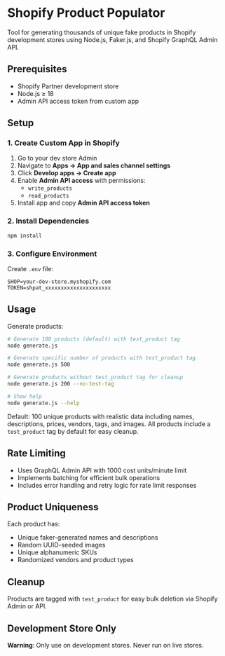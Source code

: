 # Shopify Product Populator

Tool for generating thousands of unique fake products in Shopify development stores using Node.js, Faker.js, and Shopify GraphQL Admin API.

## Prerequisites

- Shopify Partner development store
- Node.js ≥ 18
- Admin API access token from custom app

## Setup

### 1. Create Custom App in Shopify

1. Go to your dev store Admin
2. Navigate to **Apps → App and sales channel settings**
3. Click **Develop apps → Create app**
4. Enable **Admin API access** with permissions:
   - `write_products`
   - `read_products`
5. Install app and copy **Admin API access token**

### 2. Install Dependencies

```bash
npm install
```

### 3. Configure Environment

Create `.env` file:

```env
SHOP=your-dev-store.myshopify.com
TOKEN=shpat_xxxxxxxxxxxxxxxxxxxxx
```

## Usage

Generate products:

```bash
# Generate 100 products (default) with test_product tag
node generate.js

# Generate specific number of products with test_product tag
node generate.js 500

# Generate products without test_product tag for cleanup
node generate.js 200 --no-test-tag

# Show help
node generate.js --help
```

Default: 100 unique products with realistic data including names, descriptions, prices, vendors, tags, and images. All products include a `test_product` tag by default for easy cleanup.

## Rate Limiting

- Uses GraphQL Admin API with 1000 cost units/minute limit
- Implements batching for efficient bulk operations
- Includes error handling and retry logic for rate limit responses

## Product Uniqueness

Each product has:
- Unique faker-generated names and descriptions
- Random UUID-seeded images
- Unique alphanumeric SKUs
- Randomized vendors and product types

## Cleanup

Products are tagged with `test_product` for easy bulk deletion via Shopify Admin or API.

## Development Store Only

**Warning**: Only use on development stores. Never run on live stores.